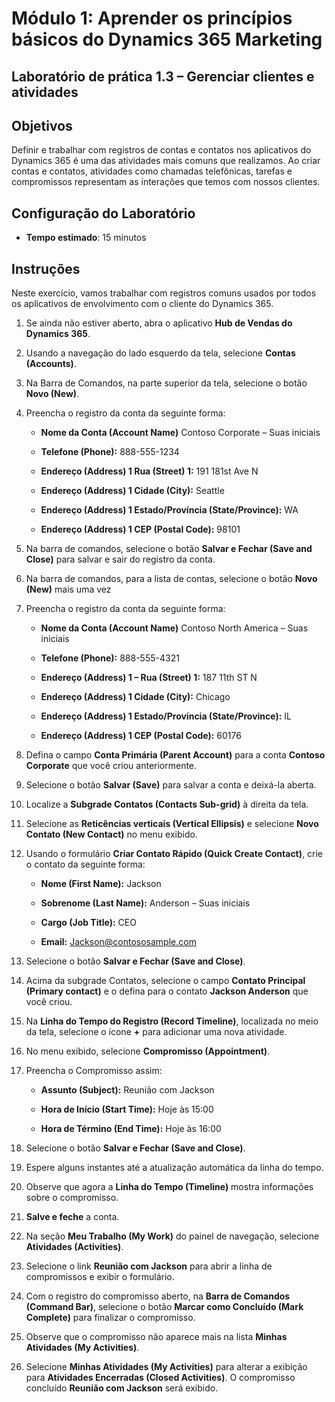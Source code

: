 ﻿---
lab:
    title: 'Laboratório 1.3: Gerenciar clientes e atividades'
    module: 'Módulo 1: Aprender os princípios básicos do Dynamics 365 Marketing'
---

Módulo 1: Aprender os princípios básicos do Dynamics 365 Marketing
========================

## Laboratório de prática 1.3 – Gerenciar clientes e atividades

## Objetivos

Definir e trabalhar com registros de contas e contatos nos aplicativos do Dynamics 365 é uma das atividades mais comuns que realizamos. Ao criar contas e contatos, atividades como chamadas telefônicas, tarefas e compromissos representam as interações que temos com nossos clientes.

## Configuração do Laboratório

  - **Tempo estimado**: 15 minutos

## Instruções

Neste exercício, vamos trabalhar com registros comuns usados por todos os aplicativos de envolvimento com o cliente do Dynamics 365. 

1. Se ainda não estiver aberto, abra o aplicativo **Hub de Vendas do Dynamics 365**. 

2. Usando a navegação do lado esquerdo da tela, selecione **Contas (Accounts)**. 

3. Na Barra de Comandos, na parte superior da tela, selecione o botão **Novo (New)**.

4. Preencha o registro da conta da seguinte forma:

	- **Nome da Conta (Account Name)** Contoso Corporate – Suas iniciais

	- **Telefone (Phone):** 888-555-1234

	- **Endereço (Address) 1 Rua (Street) 1:** 191 181st Ave N

	- **Endereço (Address) 1 Cidade (City):** Seattle

	- **Endereço (Address) 1 Estado/Província (State/Province):** WA

	- **Endereço (Address) 1 CEP (Postal Code):** 98101

5. Na barra de comandos, selecione o botão **Salvar e Fechar (Save and Close)** para salvar e sair do registro da conta.

6. Na barra de comandos, para a lista de contas, selecione o botão **Novo (New)** mais uma vez

7. Preencha o registro da conta da seguinte forma:

	- **Nome da Conta (Account Name)** Contoso North America – Suas iniciais

	- **Telefone (Phone):** 888-555-4321

	- **Endereço (Address) 1 – Rua (Street) 1:** 187 11th ST N

	- **Endereço (Address) 1 Cidade (City):** Chicago

	- **Endereço (Address) 1 Estado/Província (State/Province):** IL

	- **Endereço (Address) 1 CEP (Postal Code):** 60176

8. Defina o campo **Conta Primária (Parent Account)** para a conta **Contoso Corporate** que você criou anteriormente. 

9. Selecione o botão **Salvar (Save)** para salvar a conta e deixá-la aberta. 

10. Localize a **Subgrade Contatos (Contacts Sub-grid)** à direita da tela. 

11. Selecione as **Reticências verticais (Vertical Ellipsis)** e selecione **Novo Contato (New Contact)** no menu exibido. 

12. Usando o formulário **Criar Contato Rápido (Quick Create Contact)**, crie o contato da seguinte forma:

	- **Nome (First Name):** Jackson

	- **Sobrenome (Last Name):** Anderson – Suas iniciais

	- **Cargo (Job Title):** CEO

	- **Email:** Jackson@contososample.com

13. Selecione o botão **Salvar e Fechar (Save and Close)**.

14. Acima da subgrade Contatos, selecione o campo **Contato Principal (Primary contact)** e o defina para o contato **Jackson Anderson** que você criou. 

15. Na **Linha do Tempo do Registro (Record Timeline)**, localizada no meio da tela, selecione o ícone **+** para adicionar uma nova atividade. 

16. No menu exibido, selecione **Compromisso (Appointment)**.

17. Preencha o Compromisso assim:

	- **Assunto (Subject):** Reunião com Jackson

	- **Hora de Início (Start Time):** Hoje às 15:00

	- **Hora de Término (End Time):** Hoje às 16:00

18. Selecione o botão **Salvar e Fechar (Save and Close)**. 

19. Espere alguns instantes até a atualização automática da linha do tempo. 

20. Observe que agora a **Linha do Tempo (Timeline)** mostra informações sobre o compromisso. 

21. **Salve e feche** a conta. 

22. Na seção **Meu Trabalho (My Work)** do painel de navegação, selecione **Atividades (Activities)**.

23. Selecione o link **Reunião com Jackson** para abrir a linha de compromissos e exibir o formulário. 

24. Com o registro do compromisso aberto, na **Barra de Comandos (Command Bar)**, selecione o botão **Marcar como Concluído (Mark Complete)** para finalizar o compromisso. 

25. Observe que o compromisso não aparece mais na lista **Minhas Atividades (My Activities)**. 

26. Selecione **Minhas Atividades (My Activities)** para alterar a exibição para **Atividades Encerradas (Closed Activities)**. O compromisso concluído **Reunião com Jackson** será exibido.
